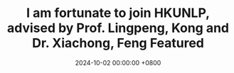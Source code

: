 ---
title: >-
    I am fortunate to join HKUNLP, advised by Prof. Lingpeng, Kong and Dr. Xiachong, Feng
    <span class="badge badge-pill badge-info">Featured</span>
date: 2024-10-02 00:00:00 +0800
---